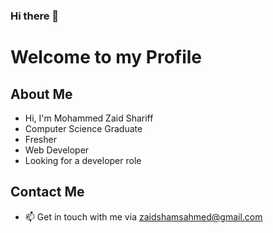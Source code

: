 ### Hi there 👋

# Welcome to my Profile

## About Me
- Hi, I'm Mohammed Zaid Shariff
- Computer Science Graduate
- Fresher
- Web Developer
- Looking for a developer role

## Contact Me
- 📫 Get in touch with me via zaidshamsahmed@gmail.com


